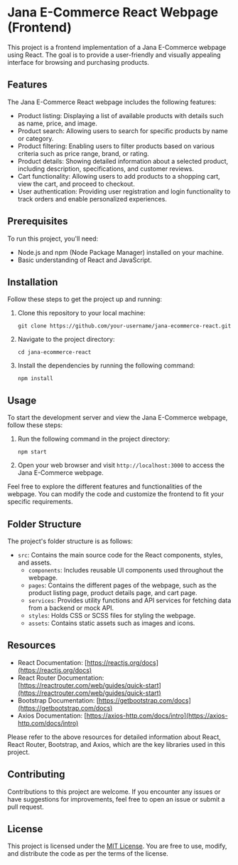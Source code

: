 # Jana E-Commerce React Webpage (Frontend)

This project is a frontend implementation of a Jana E-Commerce webpage using React. The goal is to provide a user-friendly and visually appealing interface for browsing and purchasing products.

## Features

The Jana E-Commerce React webpage includes the following features:

- Product listing: Displaying a list of available products with details such as name, price, and image.
- Product search: Allowing users to search for specific products by name or category.
- Product filtering: Enabling users to filter products based on various criteria such as price range, brand, or rating.
- Product details: Showing detailed information about a selected product, including description, specifications, and customer reviews.
- Cart functionality: Allowing users to add products to a shopping cart, view the cart, and proceed to checkout.
- User authentication: Providing user registration and login functionality to track orders and enable personalized experiences.

## Prerequisites

To run this project, you'll need:

- Node.js and npm (Node Package Manager) installed on your machine.
- Basic understanding of React and JavaScript.

## Installation

Follow these steps to get the project up and running:

1. Clone this repository to your local machine:
   ```
   git clone https://github.com/your-username/jana-ecommerce-react.git
   ```

2. Navigate to the project directory:
   ```
   cd jana-ecommerce-react
   ```

3. Install the dependencies by running the following command:
   ```
   npm install
   ```

## Usage

To start the development server and view the Jana E-Commerce webpage, follow these steps:

1. Run the following command in the project directory:
   ```
   npm start
   ```

2. Open your web browser and visit `http://localhost:3000` to access the Jana E-Commerce webpage.

Feel free to explore the different features and functionalities of the webpage. You can modify the code and customize the frontend to fit your specific requirements.

## Folder Structure

The project's folder structure is as follows:

- `src`: Contains the main source code for the React components, styles, and assets.
  - `components`: Includes reusable UI components used throughout the webpage.
  - `pages`: Contains the different pages of the webpage, such as the product listing page, product details page, and cart page.
  - `services`: Provides utility functions and API services for fetching data from a backend or mock API.
  - `styles`: Holds CSS or SCSS files for styling the webpage.
  - `assets`: Contains static assets such as images and icons.

## Resources

- React Documentation: [https://reactjs.org/docs](https://reactjs.org/docs)
- React Router Documentation: [https://reactrouter.com/web/guides/quick-start](https://reactrouter.com/web/guides/quick-start)
- Bootstrap Documentation: [https://getbootstrap.com/docs](https://getbootstrap.com/docs)
- Axios Documentation: [https://axios-http.com/docs/intro](https://axios-http.com/docs/intro)

Please refer to the above resources for detailed information about React, React Router, Bootstrap, and Axios, which are the key libraries used in this project.

## Contributing

Contributions to this project are welcome. If you encounter any issues or have suggestions for improvements, feel free to open an issue or submit a pull request.

## License

This project is licensed under the [MIT License](LICENSE). You are free to use, modify, and distribute the code as per the terms of the license.
